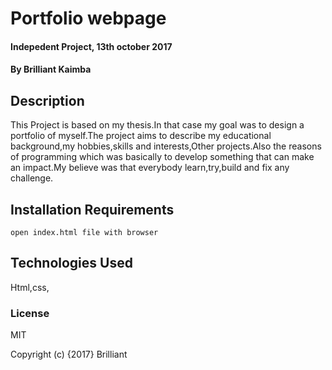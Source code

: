 # Portfolio webpage

#### Indepedent Project, 13th october 2017

#### By Brilliant Kaimba

## Description
   
   This Project is based on my thesis.In that case my goal was to design a portfolio of myself.The project aims to describe my educational background,my hobbies,skills and interests,Other projects.Also the reasons of programming which was basically to develop something that can make an impact.My believe was that everybody learn,try,build and fix any challenge.

## Installation Requirements
	open index.html file with browser

## Technologies Used
Html,css,

### License
MIT

Copyright (c) {2017} Brilliant